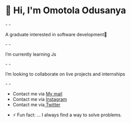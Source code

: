    <h1>👋 Hi,  I'm Omotola Odusanya </h1>
- 
- <p> A graduate interested in software development👀 </p>
-  
- <p> I’m currently learning Js </p>
- 
- <p>I’m looking to collaborate on live projects and internships </p> 
- 
-    <ul>
            <li> Contact me via <a href="mailto:tola@gmail.com">My mail</a></li>
            <li>Contact me via <a href="https://www.instagram.com/itstolexy"> Instagram</a></li>
             <li>Contact me via<a href="https://twitter.com/itstolexy"> Twitter</a></li>
        </ul>
            

- ⚡ Fun fact: ... I always find a way to solve problems.

<!---
Tolexy001/Tolexy001 is a ✨ special ✨ repository because its `README.md` (this file) appears on your GitHub profile.
You can click the Preview link to take a look at your changes.
--->
